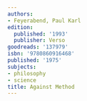 ```yaml
---
authors:
- Feyerabend, Paul Karl
edition:
  published: '1993'
  publisher: Verso
goodreads: '137979'
isbn: '9780860916468'
published: '1975'
subjects:
- philosophy
- science
title: Against Method
---
```


